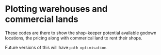 # Plotting warehouses and commercial lands

These codes are there to show the shop-keeper potential available godown locations, the pricing along with commerical land to rent their shops.

Future versions of this will have `path optimisation`.
